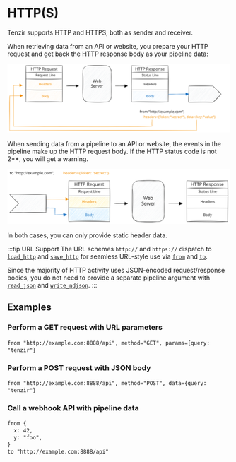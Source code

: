 # HTTP(S)

Tenzir supports HTTP and HTTPS, both as sender and receiver.

When retrieving data from an API or website, you prepare your HTTP request and
get back the HTTP response body as your pipeline data:

![HTTP from](http-from.svg)

When sending data from a pipeline to an API or website, the events in the
pipeline make up the HTTP request body. If the HTTP status code is not 2\*\*,
you will get a warning.

![HTTP from](http-to.svg)

In both cases, you can only provide static header data.

:::tip URL Support
The URL schemes `http://` and `https://` dispatch to
[`load_http`](../../tql2/operators/load_http.md) and
[`save_http`](../../tql2/operators/save_http.md) for seamless URL-style use via
[`from`](../../tql2/operators/from.md) and [`to`](../../tql2/operators/to.md).

Since the majority of HTTP activity uses JSON-encoded request/response
bodies, you do not need to provide a separate pipeline argument with
[`read_json`](../../tql2/operators/read_json.mdx) and
[`write_ndjson`](../../tql2/operators/write_ndjson.md).
:::

## Examples

### Perform a GET request with URL parameters

```tql
from "http://example.com:8888/api", method="GET", params={query: "tenzir"}
```

### Perform a POST request with JSON body

```tql
from "http://example.com:8888/api", method="POST", data={query: "tenzir"}
```

### Call a webhook API with pipeline data

```tql
from {
  x: 42,
  y: "foo",
}
to "http://example.com:8888/api"
```
